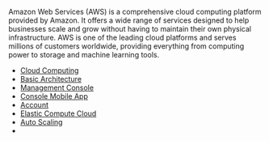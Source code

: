 Amazon Web Services (AWS) is a comprehensive cloud computing platform provided by Amazon. It offers a wide range of services designed to help businesses scale and grow without having to maintain their own physical infrastructure. AWS is one of the leading cloud platforms and serves millions of customers worldwide, providing everything from computing power to storage and machine learning tools.

- [Cloud Computing](https://github.com/aw-junaid/Computer-Science/blob/main/Web%20Technologies/Amazon%20Web%20Services/course/Amazon%20Web%20Services%20-%20Cloud%20Computing.md)
- [Basic Architecture](https://github.com/aw-junaid/Computer-Science/blob/main/Web%20Technologies/Amazon%20Web%20Services/course/Basic%20Architecture.md)
- [Management Console](https://github.com/aw-junaid/Computer-Science/blob/main/Web%20Technologies/Amazon%20Web%20Services/course/Management%20Console.md)
- [Console Mobile App](https://github.com/aw-junaid/Computer-Science/blob/main/Web%20Technologies/Amazon%20Web%20Services/course/Console%20Mobile%20App.md)
- [Account](https://github.com/aw-junaid/Computer-Science/blob/main/Web%20Technologies/Amazon%20Web%20Services/course/Account.md)
- [Elastic Compute Cloud](https://github.com/aw-junaid/Computer-Science/blob/main/Web%20Technologies/Amazon%20Web%20Services/course/Elastic%20Compute%20Cloud.md)
- [Auto Scaling](https://github.com/aw-junaid/Computer-Science/blob/main/Web%20Technologies/Amazon%20Web%20Services/course/Auto%20Scaling.md)
- 
